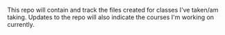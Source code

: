 This repo will contain and track the files created for classes I've taken/am taking. Updates to the repo will also indicate the courses I'm working on currently.